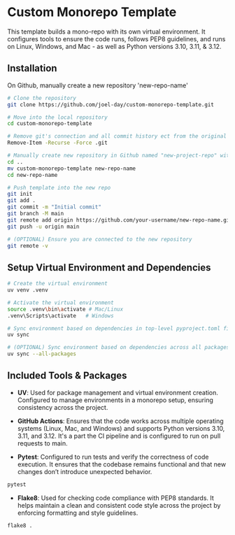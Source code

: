 # Custom Monorepo Template

This template builds a mono-repo with its own virtual environment. It configures tools to ensure the code runs, follows PEP8 guidelines, and runs on Linux, Windows, and Mac - as well as Python versions 3.10, 3.11, & 3.12. 

## Installation

 On Github, manually create a new repository 'new-repo-name'

```bash
# Clone the repository
git clone https://github.com/joel-day/custom-monorepo-template.git

# Move into the local repository
cd custom-monorepo-template

# Remove git's connection and all commit history ect from the original repository
Remove-Item -Recurse -Force .git

# Manually create new repository in Github named "new-project-repo" with no README, and rename the locally cloned template to match the name
cd ..
mv custom-monorepo-template new-repo-name
cd new-repo-name

# Push template into the new repo
git init
git add .
git commit -m "Initial commit"
git branch -M main
git remote add origin https://github.com/your-username/new-repo-name.git
git push -u origin main

# (OPTIONAL) Ensure you are connected to the new repository
git remote -v
```

## Setup Virtual Environment and Dependencies

```bash
# Create the virtual environment
uv venv .venv

# Activate the virtual environment
source .venv\bin\activate # Mac/Linux
.venv\Scripts\activate   # Windows

# Sync environment based on dependencies in top-level pyproject.toml file
uv sync

# (OPTIONAL) Sync environment based on dependencies across all packages' pyproject.toml files
uv sync --all-packages
```

## Included Tools & Packages

- **UV**: Used for package management and virtual environment creation. Configured to manage environments in a monorepo setup, ensuring consistency across the project.

- **GitHub Actions**: Ensures that the code works across multiple operating systems (Linux, Mac, and Windows) and supports Python versions 3.10, 3.11, and 3.12. It's a part the CI pipeline and is configured to run on pull requests to main.

- **Pytest**: Configured to run tests and verify the correctness of code execution. It ensures that the codebase remains functional and that new changes don’t introduce unexpected behavior.
```bash
pytest
```
- **Flake8**: Used for checking code compliance with PEP8 standards. It helps maintain a clean and consistent code style across the project by enforcing formatting and style guidelines.
```bash
flake8 .
```

